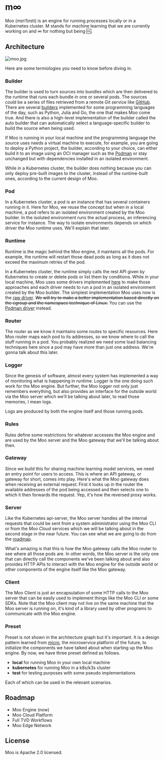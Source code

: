 # m∞

Moo (mɪnˈfɪnɪti) is an engine for running processes locally or in a Kubernetes cluster. M stands for machine learning that we are currently working on and ∞ for nothing but being 🆒.

## Architecture

![moo.jpg](https://s2.loli.net/2022/07/14/WqBFohXeQ9rYSsw.jpg)

Here are some termiologies you need to know before diving in.

### Builder

The builder is used to turn sources into bundles which are then delivered to the runtime that runs each bundle in one or several pods. The sources could be a series of files retrieved from a remote Git service like [GitHub](https://github.com). There are several [builders](./builder/) implemented for some programming languages of the day, such as Python, Julia and Go, the one that makes Moo come true. And there is also a high-level implementation of the builder called the auto builder that can automatically select a language-specific builder to build the source when being used.

If Moo is running in your local machine and the programming language the source uses needs a virtual machine to execute, for example, you are going to deploy a Python project, the builder, according to your choice, can either build it to an image using an OCI manager such as the [Podman](https://podman.io) or stay unchanged but with dependencies installed in an isolated environment.

While in a Kubernetes cluster, the builder does nothing because you can only deploy pre-built images to the cluster, instead of the runtime-built ones, according to the current design of Moo.

### Pod

In a Kubernetes cluster, a pod is an instance that has several containers running in it. Here for Moo, we reuse the concept but when in a local machine, a pod refers to an isolated environment created by the Moo builder. In the isoluted environment runs the actual process, an inferencing service for instance. The way to isolate environments depends on which driver the Moo runtime uses. We'll explain that later.

### Runtime

Runtime is the magic behind the Moo engine, it maintains all the pods. For example, the runtime will restart those dead pods as long as it does not exceed the maximum retries of the pod.

In a Kubernetes cluster, the runtime simply calls the rest API given by Kubernetes to create or delete pods or list them by conditions. While in your local machine, Moo uses some drivers implemented [here](./runtime/local/driver/) to make those approaches and each driver needs to run a pod in an isolated environment created by the Moo builder. The simplest implementation Moo uses now is the [raw driver](./runtime/local/driver/raw/). ~~We will try to make a better implementation based directly on the cgroup and the namespace technique of Linux.~~ You can use the [Podman driver](./runtime/local/driver/podman/) instead.

### Router

The router as we know it maintains some routes to specific resources. Here Moo router maps each pod to its addresses, so we know where to call the stuff running in a pod. You probably realized we need some load balancing techniques here since a pod may have more than just one address. We're gonna talk about this later.

### Logger

Since the genesis of software, almost every system has implemented a way of monitoring what is happening in runtime. Logger is the one doing such work for the Moo engine. But further, the Moo logger not only just remembers everything, but also provides an interface for the outside world via the Moo server which we'll be talking about later, to read those memories, I mean logs.

Logs are produced by both the engine itself and those running pods.

### Rules

Rules define some restrictions for whatever accesses the Moo engine and are used by the Moo server and the Moo gateway that we'll be talking about then.

### Gateway

Since we build this for sharing machine learning model services, we need an entry point for users to access. This is where an API gateway, or gateway for short, comes into play. Here's what the Moo gateway does when receiving an external request: First it looks up in the router the available addresses of the pod being accessed and then selects one to which it then forwards the request. Yep, it's how the reversed proxy works.

### Server

Like the Kubernetes api-server, the Moo server handles all the internal requests that could be sent from a system administrator using the Moo CLI or from the *Moo Cloud* services which we will be talking about in the second stage in the near future. You can see what we are going to do from the [roadmap](#roadmap).

What's amazing is that this is how the Moo gateway calls the Moo router to see where all those pods are. In other words, the Moo server is the only one that can directly call the components we've been talking about and also provides HTTP APIs to interact with the Moo engine for the outside world or other components of the engine itself like the Moo gateway. 

### Client

The Moo Client is just an encapsulation of some HTTP calls to the Moo server that can be easily used to implement things like the Moo CLI or some SDKs. Note that the Moo client may not live on the same machine that the Moo server is running on, it's kind of a library used by other programs to communicate with the Moo engine.

### Preset

Preset is not shown in the architecture graph but it's important. It is a design pattern learned from [micro](https://github.com/micro/micro), the microservice platform of the future, to initialize the components we have talked about when starting up the Moo engine. By now, we have three preset defined as follows.

- **local** for running Moo in your own local machine
- **kubernetes** for running Moo in a k8s/k3s cluster
- **test** for testing purposes with some pseudo implementations

Each of which can be used in the relevant scenarios.

## Roadmap

- Moo Engine (now)
- Moo Cloud Platform
- Full TVD Workflows
- Moo Edge Network

## License

Moo is Apache 2.0 licensed.

